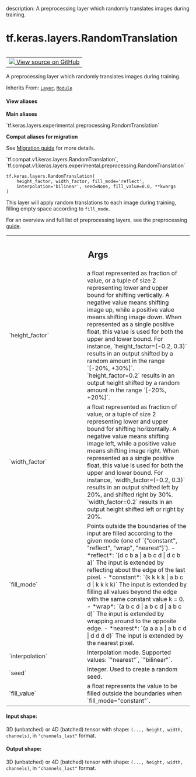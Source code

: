 description: A preprocessing layer which randomly translates images during training.

<div itemscope itemtype="http://developers.google.com/ReferenceObject">
<meta itemprop="name" content="tf.keras.layers.RandomTranslation" />
<meta itemprop="path" content="Stable" />
<meta itemprop="property" content="__init__"/>
<meta itemprop="property" content="__new__"/>
</div>

# tf.keras.layers.RandomTranslation

<!-- Insert buttons and diff -->

<table class="tfo-notebook-buttons tfo-api nocontent" align="left">
<td>
  <a target="_blank" href="https://github.com/keras-team/keras/tree/v2.7.0/keras/layers/preprocessing/image_preprocessing.py#L422-L583">
    <img src="https://www.tensorflow.org/images/GitHub-Mark-32px.png" />
    View source on GitHub
  </a>
</td>
</table>



A preprocessing layer which randomly translates images during training.

Inherits From: [`Layer`](../../../tf/keras/layers/Layer.md), [`Module`](../../../tf/Module.md)

<section class="expandable">
  <h4 class="showalways">View aliases</h4>
  <p>
<b>Main aliases</b>
<p>`tf.keras.layers.experimental.preprocessing.RandomTranslation`</p>

<b>Compat aliases for migration</b>
<p>See
<a href="https://www.tensorflow.org/guide/migrate">Migration guide</a> for
more details.</p>
<p>`tf.compat.v1.keras.layers.RandomTranslation`, `tf.compat.v1.keras.layers.experimental.preprocessing.RandomTranslation`</p>
</p>
</section>

<pre class="devsite-click-to-copy prettyprint lang-py tfo-signature-link">
<code>tf.keras.layers.RandomTranslation(
    height_factor, width_factor, fill_mode=&#x27;reflect&#x27;,
    interpolation=&#x27;bilinear&#x27;, seed=None, fill_value=0.0, **kwargs
)
</code></pre>



<!-- Placeholder for "Used in" -->

This layer will apply random translations to each image during training,
filling empty space according to `fill_mode`.

For an overview and full list of preprocessing layers, see the preprocessing
[guide](https://www.tensorflow.org/guide/keras/preprocessing_layers).

<!-- Tabular view -->
 <table class="responsive fixed orange">
<colgroup><col width="214px"><col></colgroup>
<tr><th colspan="2"><h2 class="add-link">Args</h2></th></tr>

<tr>
<td>
`height_factor`
</td>
<td>
a float represented as fraction of value, or a tuple of size
2 representing lower and upper bound for shifting vertically. A negative
value means shifting image up, while a positive value means shifting image
down. When represented as a single positive float, this value is used for
both the upper and lower bound. For instance, `height_factor=(-0.2, 0.3)`
results in an output shifted by a random amount in the range
`[-20%, +30%]`.
`height_factor=0.2` results in an output height shifted by a random amount
in the range `[-20%, +20%]`.
</td>
</tr><tr>
<td>
`width_factor`
</td>
<td>
a float represented as fraction of value, or a tuple of size 2
representing lower and upper bound for shifting horizontally. A negative
value means shifting image left, while a positive value means shifting
image right. When represented as a single positive float, this value is
used for both the upper and lower bound. For instance,
`width_factor=(-0.2, 0.3)` results in an output shifted left by 20%, and
shifted right by 30%. `width_factor=0.2` results in an output height
shifted left or right by 20%.
</td>
</tr><tr>
<td>
`fill_mode`
</td>
<td>
Points outside the boundaries of the input are filled according
to the given mode (one of `{"constant", "reflect", "wrap", "nearest"}`).
- *reflect*: `(d c b a | a b c d | d c b a)` The input is extended by
  reflecting about the edge of the last pixel.
- *constant*: `(k k k k | a b c d | k k k k)` The input is extended by
  filling all values beyond the edge with the same constant value k = 0.
- *wrap*: `(a b c d | a b c d | a b c d)` The input is extended by
  wrapping around to the opposite edge.
- *nearest*: `(a a a a | a b c d | d d d d)` The input is extended by the
  nearest pixel.
</td>
</tr><tr>
<td>
`interpolation`
</td>
<td>
Interpolation mode. Supported values: `"nearest"`,
`"bilinear"`.
</td>
</tr><tr>
<td>
`seed`
</td>
<td>
Integer. Used to create a random seed.
</td>
</tr><tr>
<td>
`fill_value`
</td>
<td>
a float represents the value to be filled outside the boundaries
when `fill_mode="constant"`.
</td>
</tr>
</table>



#### Input shape:

3D (unbatched) or 4D (batched) tensor with shape:
`(..., height, width, channels)`,  in `"channels_last"` format.



#### Output shape:

3D (unbatched) or 4D (batched) tensor with shape:
`(..., height, width, channels)`,  in `"channels_last"` format.


